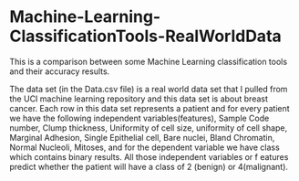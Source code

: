 # Machine-Learning-ClassificationTools-RealWorldData

This is a comparison between some Machine Learning classification tools and their accuracy results.

The data set (in the Data.csv file) is a real world data set that I pulled from the UCI machine learning repository and this data set is about breast cancer.
Each row in this data set represents a patient and for every patient we have the following independent variables(features), Sample Code number,
Clump thickness, Uniformity of cell size, uniformity of cell shape, Marginal Adhesion, Single Epithelial cell, Bare nuclei, Bland Chromatin,
Normal Nucleoli, Mitoses, and for the dependent variable we have class which contains binary results. All those independent variables or f
eatures predict whether the patient will have a class of 2 (benign) or 4(malignant).


